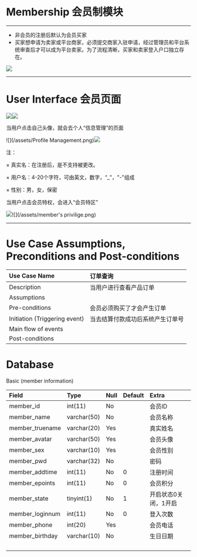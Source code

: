 # Membership  会员制模块

---

* 非会员的注册后默认为会员买家
* 买家想申请为卖家或平台商家，必须提交商家入驻申请，经过管理员和平台系统审查后才可以成为平台卖家。为了流程清晰，买家和卖家登入户口独立存在。

![](/assets/UCMembership.jpg)

---

# User Interface 会员页面

![](/assets/Membership.png)![](/assets/会员.png)

当用户点击自己头像，就会去个人“信息管理”的页面

![](/assets/Profile Management.png)![](/assets/账户管理.png)

注：

× 真实名：在注册后，是不支持被更改。

× 用户名：4-20个字符，可由英文，数字，“\_"，"-"组成

× 性别：男，女，保密



当用户点击会员特权，会进入“会员特区”

![](/assets/会员特区.png)![](/assets/member's privilige.png)

---

# 

# Use Case Assumptions, Preconditions and Post-conditions

| Use Case Name | 订单查询 |
| :--- | :--- |
| Description | 当用户进行查看产品订单 |
| Assumptions |  |
| Pre-conditions | 会员必须购买了才会产生订单 |
| Initiation \(Triggering event\) | 当去结算付款成功后系统产生订单号 |
| Main flow of events |  |
| Post-conditions |  |

# Database

Basic \(member information\)

| Field | Type | Null | Default | Extra |
| :--- | :--- | :--- | :--- | :--- |
| member\_id | int\(11\) | No |  | 会员ID |
| member\_name | varchar\(50\) | No |  | 会员名称 |
| member\_truename | varchar\(20\) | Yes |  | 真实姓名 |
| member\_avatar | varchar\(50\) | Yes |  | 会员头像 |
| member\_sex | varchar\(10\) | Yes |  | 会员性别 |
| member\_pwd | varchar\(32\) | No |  | 密码 |
| member\_addtime | int\(11\) | No | 0 | 注册时间 |
| member\_epoints | int\(11\) | No | 0 | 会员积分 |
| member\_state | tinyint\(1\) | No | 1 | 开启状态0关闭，1开启 |
| member\_loginnum | int\(11\) | No | 0 | 登入次数 |
| member\_phone | int\(20\) | Yes |  | 会员电话 |
| member\_birthday | varchar\(10\) | No |  | 生日日期 |
|  |  |  |  |  |
|  |  |  |  |  |
|  |  |  |  |  |
|  |  |  |  |  |



